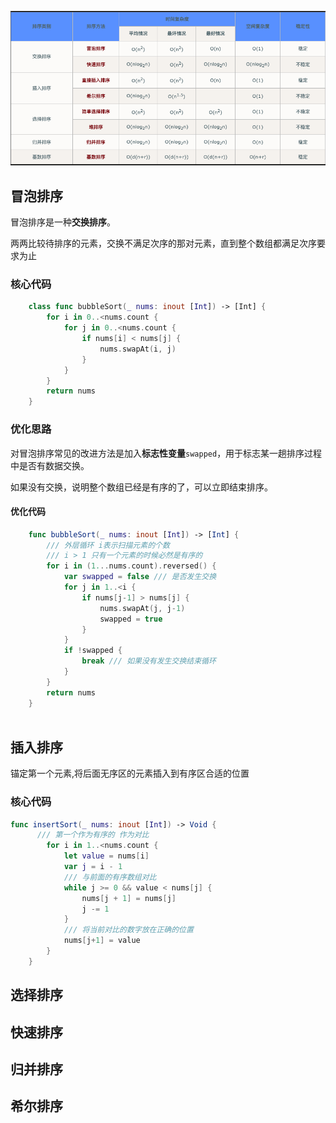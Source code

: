 ![image-20240507151509013](https://raw.githubusercontent.com/zpfate/ImageService/master/uPic/1715066113593)

## 冒泡排序

冒泡排序是一种**交换排序**。

两两比较待排序的元素，交换不满足次序的那对元素，直到整个数组都满足次序要求为止

### 核心代码

```swift
    class func bubbleSort(_ nums: inout [Int]) -> [Int] {
        for i in 0..<nums.count {
            for j in 0..<nums.count {
                if nums[i] < nums[j] {
                    nums.swapAt(i, j)
                }
            }
        }
        return nums
    }
```



### 优化思路

对冒泡排序常见的改进方法是加入**标志性变量**`swapped`，用于标志某一趟排序过程中是否有数据交换。

如果没有交换，说明整个数组已经是有序的了，可以立即结束排序。

#### 优化代码

```swift
    func bubbleSort(_ nums: inout [Int]) -> [Int] {
        /// 外层循环 i表示扫描元素的个数
        /// i > 1 只有一个元素的时候必然是有序的
        for i in (1...nums.count).reversed() {
            var swapped = false /// 是否发生交换
            for j in 1..<i {
                if nums[j-1] > nums[j] {
                    nums.swapAt(j, j-1)
                    swapped = true
                }
            }
            if !swapped {
                break /// 如果没有发生交换结束循环
            }
        }
        return nums
    }
    
```

## 插入排序

锚定第一个元素,将后面无序区的元素插入到有序区合适的位置

### 核心代码

```swift
func insertSort(_ nums: inout [Int]) -> Void {
      /// 第一个作为有序的 作为对比
        for i in 1..<nums.count {
            let value = nums[i]
            var j = i - 1
            /// 与前面的有序数组对比
            while j >= 0 && value < nums[j] {
                nums[j + 1] = nums[j]
                j -= 1
            }
            /// 将当前对比的数字放在正确的位置
            nums[j+1] = value
        }
    }
```



## 选择排序



## 快速排序

## 归并排序

## 希尔排序

